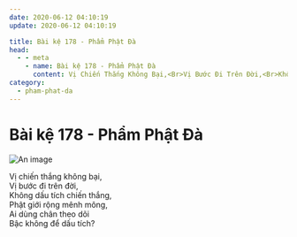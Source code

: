 ```yaml
---
date: 2020-06-12 04:10:19
update: 2020-06-12 04:10:19

title: Bài kệ 178 - Phẩm Phật Đà
head:
  - - meta
    - name: Bài kệ 178 - Phẩm Phật Đà
      content: Vị Chiến Thắng Không Bại,<Br>Vị Bước Đi Trên Đời,<Br>Không Dấu Tích Chiến Thắng,<Br>Phật Giới Rộng Mênh Mông,<Br>Ai Dùng Chân Theo Dõi<Br>Bậc Không Để Dấu Tích?<Br>
category:
  - pham-phat-da
---
```


# Bài kệ 178 - Phẩm Phật Đà

![An image](/img/pham-phat-da/pham-phat-da-179.jpg)

Vị chiến thắng không bại,<br>Vị bước đi trên đời,<br>Không dấu tích chiến thắng,<br>Phật giới rộng mênh mông,<br>Ai dùng chân theo dõi<br>Bậc không để dấu tích?<br>
